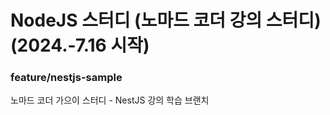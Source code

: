 # NodeJS 스터디 (노마드 코더 강의 스터디) (2024.-7.16 시작)

### feature/nestjs-sample
노마드 코더 가으이 스터디 - NestJS 강의 학습 브랜치